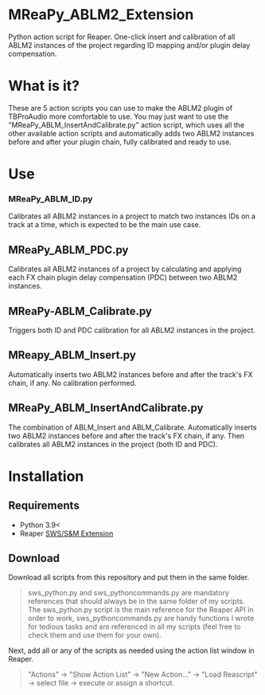 # MReaPy_ABLM2_Extension
Python action script for Reaper. One-click insert and calibration of all ABLM2 instances of the project regarding ID mapping and/or plugin delay compensation.  

# What is it?
These are 5 action scripts you can use to make the ABLM2 plugin of TBProAudio more comfortable to use. 
You may just want to use the "MReaPy_ABLM_InsertAndCalibrate.py" action script, which uses all the other available action scripts and automatically adds two ABLM2 instances before and after your plugin chain, fully calibrated and ready to use. 

# Use
### MReaPy_ABLM_ID.py
Calibrates all ABLM2 instances in a project to match two instances IDs on a track at a time, which is expected to be the main use case. 

## MReaPy_ABLM_PDC.py
Calibrates all ABLM2 instances of a project by calculating and applying each FX chain plugin delay compensation (PDC) between two ABLM2 instances.

## MReaPy-ABLM_Calibrate.py
Triggers both ID and PDC calibration for all ABLM2 instances in the project.

## MReapy_ABLM_Insert.py 
Automatically inserts two ABLM2 instances before and after the track's FX chain, if any. No calibration performed. 

## MReaPy_ABLM_InsertAndCalibrate.py
The combination of ABLM_Insert and ABLM_Calibrate. Automatically inserts two ABLM2 instances before and after the track's FX chain, if any. Then calibrates all ABLM2 instances in the project (both ID and PDC).


# Installation 
## Requirements
- Python 3.9<
- Reaper [SWS/S&M Extension](https://www.sws-extension.org/) 

## Download 
Download all scripts from this repository and put them in the same folder. 

>sws_python.py and sws_pythoncommands.py are mandatory references that should always be in the same folder of my scripts. The sws_python.py script is the main reference for the Reaper API in order to work, sws_pythoncommands.py are handy functions I wrote for tedious tasks and are referenced in all my scripts (feel free to check them and use them for your own).

Next, add all or any of the scripts as needed using the action list window in Reaper.

>"Actions" → "Show Action List" → "New Action..." → "Load Reascript" → select file → execute or assign a shortcut.




